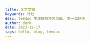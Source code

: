 ```yaml
---
title: 化学文摘
keywords: 计划
desc: teedoc 生成静态博客页面, 第一篇博客
author: derk
date: 2023-12-17
tags: hello, blog, teedoc
---
```

